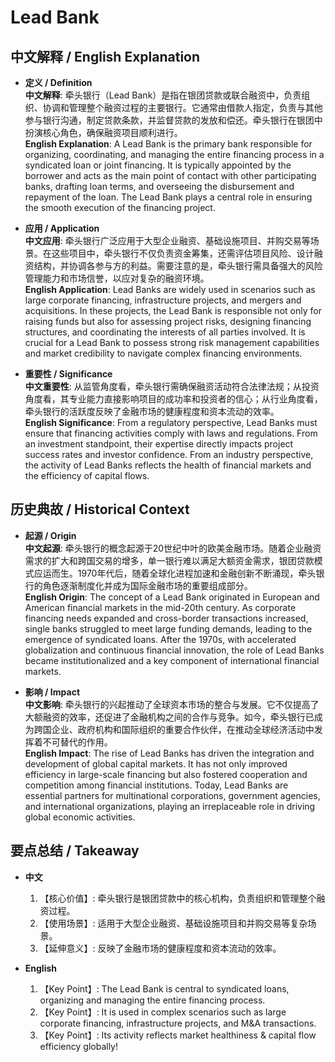 # Lead Bank

## 中文解释 / English Explanation

* **定义 / Definition**  
  **中文解释**: 牵头银行（Lead Bank）是指在银团贷款或联合融资中，负责组织、协调和管理整个融资过程的主要银行。它通常由借款人指定，负责与其他参与银行沟通，制定贷款条款，并监督贷款的发放和偿还。牵头银行在银团中扮演核心角色，确保融资项目顺利进行。  
  **English Explanation**: A Lead Bank is the primary bank responsible for organizing, coordinating, and managing the entire financing process in a syndicated loan or joint financing. It is typically appointed by the borrower and acts as the main point of contact with other participating banks, drafting loan terms, and overseeing the disbursement and repayment of the loan. The Lead Bank plays a central role in ensuring the smooth execution of the financing project.

* **应用 / Application**  
  **中文应用**: 牵头银行广泛应用于大型企业融资、基础设施项目、并购交易等场景。在这些项目中，牵头银行不仅负责资金筹集，还需评估项目风险、设计融资结构，并协调各参与方的利益。需要注意的是，牵头银行需具备强大的风险管理能力和市场信誉，以应对复杂的融资环境。  
  **English Application**: Lead Banks are widely used in scenarios such as large corporate financing, infrastructure projects, and mergers and acquisitions. In these projects, the Lead Bank is responsible not only for raising funds but also for assessing project risks, designing financing structures, and coordinating the interests of all parties involved. It is crucial for a Lead Bank to possess strong risk management capabilities and market credibility to navigate complex financing environments.

* **重要性 / Significance**  
  **中文重要性**: 从监管角度看，牵头银行需确保融资活动符合法律法规；从投资角度看，其专业能力直接影响项目的成功率和投资者的信心；从行业角度看，牵头银行的活跃度反映了金融市场的健康程度和资本流动的效率。  
  **English Significance**: From a regulatory perspective, Lead Banks must ensure that financing activities comply with laws and regulations. From an investment standpoint, their expertise directly impacts project success rates and investor confidence. From an industry perspective, the activity of Lead Banks reflects the health of financial markets and the efficiency of capital flows.

## 历史典故 / Historical Context

* **起源 / Origin**  
  **中文起源**: 牵头银行的概念起源于20世纪中叶的欧美金融市场。随着企业融资需求的扩大和跨国交易的增多，单一银行难以满足大额资金需求，银团贷款模式应运而生。1970年代后，随着全球化进程加速和金融创新不断涌现，牵头银行的角色逐渐制度化并成为国际金融市场的重要组成部分。  
  **English Origin**: The concept of a Lead Bank originated in European and American financial markets in the mid-20th century. As corporate financing needs expanded and cross-border transactions increased, single banks struggled to meet large funding demands, leading to the emergence of syndicated loans. After the 1970s, with accelerated globalization and continuous financial innovation, the role of Lead Banks became institutionalized and a key component of international financial markets.

* **影响 / Impact**  
  **中文影响**: 牵头银行的兴起推动了全球资本市场的整合与发展。它不仅提高了大额融资的效率，还促进了金融机构之间的合作与竞争。如今，牵头银行已成为跨国企业、政府机构和国际组织的重要合作伙伴，在推动全球经济活动中发挥着不可替代的作用。  
  **English Impact**: The rise of Lead Banks has driven the integration and development of global capital markets. It has not only improved efficiency in large-scale financing but also fostered cooperation and competition among financial institutions. Today, Lead Banks are essential partners for multinational corporations, government agencies, and international organizations, playing an irreplaceable role in driving global economic activities.

## 要点总结 / Takeaway

* **中文**  
  1. 【核心价值】: 牵头银行是银团贷款中的核心机构，负责组织和管理整个融资过程。  
  2. 【使用场景】: 适用于大型企业融资、基础设施项目和并购交易等复杂场景。  
  3. 【延伸意义】: 反映了金融市场的健康程度和资本流动的效率。

* **English**  
  1. 【Key Point】: The Lead Bank is central to syndicated loans, organizing and managing the entire financing process.  
  2. 【Key Point】: It is used in complex scenarios such as large corporate financing, infrastructure projects, and M&A transactions.  
  3. 【Key Point】: Its activity reflects market healthiness & capital flow efficiency globally!